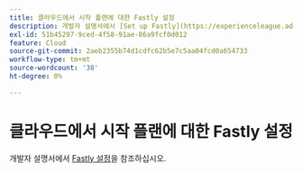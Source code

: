 ```yaml
---
title: 클라우드에서 시작 플랜에 대한 Fastly 설정
description: 개발자 설명서에서 [Set up Fastly](https://experienceleague.adobe.com/ko/docs/commerce-cloud-service/user-guide/cdn/setup-fastly/fastly-configuration)를 참조하십시오.
exl-id: 51b45297-9ced-4f58-91ae-86a9fcf0d012
feature: Cloud
source-git-commit: 2aeb2355b74d1cdfc62b5e7c5aa04fcd0a654733
workflow-type: tm+mt
source-wordcount: '38'
ht-degree: 0%

---
```


# 클라우드에서 시작 플랜에 대한 Fastly 설정

개발자 설명서에서 [Fastly 설정](https://experienceleague.adobe.com/ko/docs/commerce-cloud-service/user-guide/cdn/setup-fastly/fastly-configuration)을 참조하십시오.
